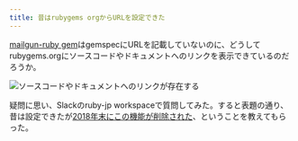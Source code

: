 ```yaml
---
title: 昔はrubygems orgからURLを設定できた
---
```

[mailgun-ruby gem](https://rubygems.org/gems/mailgun-ruby)はgemspecにURLを記載していないのに、どうしてrubygems.orgにソースコードやドキュメントへのリンクを表示できているのだろうか。

![](https://lh4.googleusercontent.com/Sf8UA7wr0fzNEWPuESRjSH_bs_P-PGFJDB8xLuinxugIkjqFilzj26BfhecW-uERVP2bcEohG5YL8hCQ8nsw9u9CTNGZqBCRn5s9A5f0vA8sTKNvOUj7h-iYhqV4xSQD24JBkfYG2oxz5Q-2Rhk0VBm2L9REb18S4Wy2NP93L3w-P_9v5Go3NixsmTe_ "ソースコードやドキュメントへのリンクが存在する")

疑問に思い、Slackのruby-jp workspaceで質問してみた。すると表題の通り、昔は設定できたが[2018年末にこの機能が削除された](https://github.com/rubygems/rubygems.org/pull/1815)、ということを教えてもらった。
